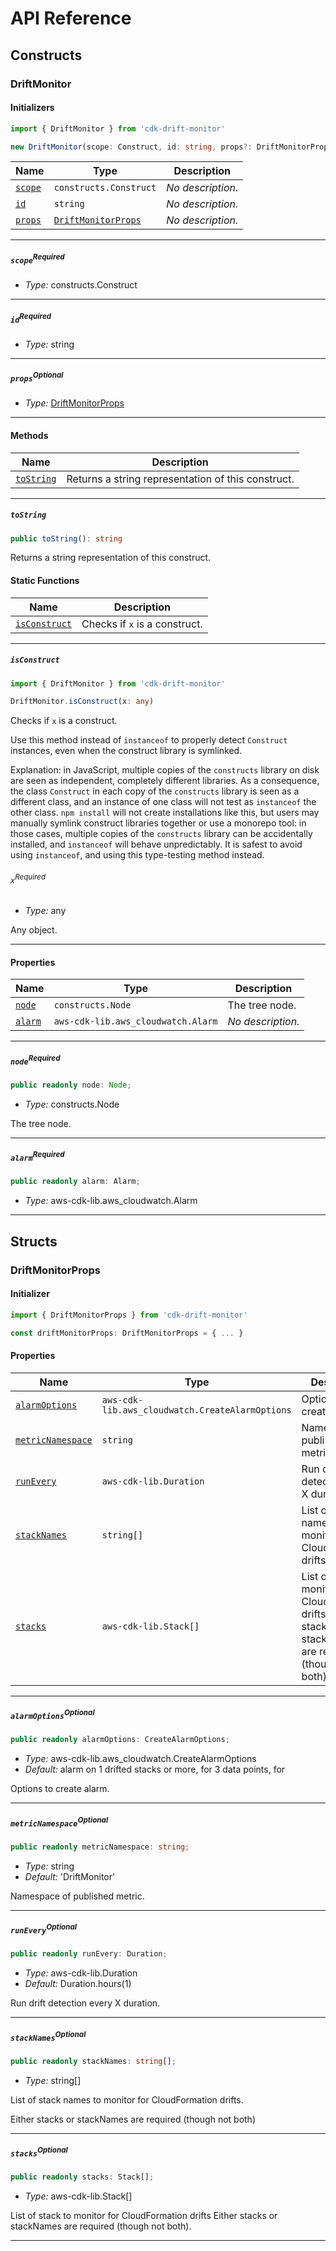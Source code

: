 # API Reference <a name="API Reference" id="api-reference"></a>

## Constructs <a name="Constructs" id="Constructs"></a>

### DriftMonitor <a name="DriftMonitor" id="cdk-drift-monitor.DriftMonitor"></a>

#### Initializers <a name="Initializers" id="cdk-drift-monitor.DriftMonitor.Initializer"></a>

```typescript
import { DriftMonitor } from 'cdk-drift-monitor'

new DriftMonitor(scope: Construct, id: string, props?: DriftMonitorProps)
```

| **Name** | **Type** | **Description** |
| --- | --- | --- |
| <code><a href="#cdk-drift-monitor.DriftMonitor.Initializer.parameter.scope">scope</a></code> | <code>constructs.Construct</code> | *No description.* |
| <code><a href="#cdk-drift-monitor.DriftMonitor.Initializer.parameter.id">id</a></code> | <code>string</code> | *No description.* |
| <code><a href="#cdk-drift-monitor.DriftMonitor.Initializer.parameter.props">props</a></code> | <code><a href="#cdk-drift-monitor.DriftMonitorProps">DriftMonitorProps</a></code> | *No description.* |

---

##### `scope`<sup>Required</sup> <a name="scope" id="cdk-drift-monitor.DriftMonitor.Initializer.parameter.scope"></a>

- *Type:* constructs.Construct

---

##### `id`<sup>Required</sup> <a name="id" id="cdk-drift-monitor.DriftMonitor.Initializer.parameter.id"></a>

- *Type:* string

---

##### `props`<sup>Optional</sup> <a name="props" id="cdk-drift-monitor.DriftMonitor.Initializer.parameter.props"></a>

- *Type:* <a href="#cdk-drift-monitor.DriftMonitorProps">DriftMonitorProps</a>

---

#### Methods <a name="Methods" id="Methods"></a>

| **Name** | **Description** |
| --- | --- |
| <code><a href="#cdk-drift-monitor.DriftMonitor.toString">toString</a></code> | Returns a string representation of this construct. |

---

##### `toString` <a name="toString" id="cdk-drift-monitor.DriftMonitor.toString"></a>

```typescript
public toString(): string
```

Returns a string representation of this construct.

#### Static Functions <a name="Static Functions" id="Static Functions"></a>

| **Name** | **Description** |
| --- | --- |
| <code><a href="#cdk-drift-monitor.DriftMonitor.isConstruct">isConstruct</a></code> | Checks if `x` is a construct. |

---

##### `isConstruct` <a name="isConstruct" id="cdk-drift-monitor.DriftMonitor.isConstruct"></a>

```typescript
import { DriftMonitor } from 'cdk-drift-monitor'

DriftMonitor.isConstruct(x: any)
```

Checks if `x` is a construct.

Use this method instead of `instanceof` to properly detect `Construct`
instances, even when the construct library is symlinked.

Explanation: in JavaScript, multiple copies of the `constructs` library on
disk are seen as independent, completely different libraries. As a
consequence, the class `Construct` in each copy of the `constructs` library
is seen as a different class, and an instance of one class will not test as
`instanceof` the other class. `npm install` will not create installations
like this, but users may manually symlink construct libraries together or
use a monorepo tool: in those cases, multiple copies of the `constructs`
library can be accidentally installed, and `instanceof` will behave
unpredictably. It is safest to avoid using `instanceof`, and using
this type-testing method instead.

###### `x`<sup>Required</sup> <a name="x" id="cdk-drift-monitor.DriftMonitor.isConstruct.parameter.x"></a>

- *Type:* any

Any object.

---

#### Properties <a name="Properties" id="Properties"></a>

| **Name** | **Type** | **Description** |
| --- | --- | --- |
| <code><a href="#cdk-drift-monitor.DriftMonitor.property.node">node</a></code> | <code>constructs.Node</code> | The tree node. |
| <code><a href="#cdk-drift-monitor.DriftMonitor.property.alarm">alarm</a></code> | <code>aws-cdk-lib.aws_cloudwatch.Alarm</code> | *No description.* |

---

##### `node`<sup>Required</sup> <a name="node" id="cdk-drift-monitor.DriftMonitor.property.node"></a>

```typescript
public readonly node: Node;
```

- *Type:* constructs.Node

The tree node.

---

##### `alarm`<sup>Required</sup> <a name="alarm" id="cdk-drift-monitor.DriftMonitor.property.alarm"></a>

```typescript
public readonly alarm: Alarm;
```

- *Type:* aws-cdk-lib.aws_cloudwatch.Alarm

---


## Structs <a name="Structs" id="Structs"></a>

### DriftMonitorProps <a name="DriftMonitorProps" id="cdk-drift-monitor.DriftMonitorProps"></a>

#### Initializer <a name="Initializer" id="cdk-drift-monitor.DriftMonitorProps.Initializer"></a>

```typescript
import { DriftMonitorProps } from 'cdk-drift-monitor'

const driftMonitorProps: DriftMonitorProps = { ... }
```

#### Properties <a name="Properties" id="Properties"></a>

| **Name** | **Type** | **Description** |
| --- | --- | --- |
| <code><a href="#cdk-drift-monitor.DriftMonitorProps.property.alarmOptions">alarmOptions</a></code> | <code>aws-cdk-lib.aws_cloudwatch.CreateAlarmOptions</code> | Options to create alarm. |
| <code><a href="#cdk-drift-monitor.DriftMonitorProps.property.metricNamespace">metricNamespace</a></code> | <code>string</code> | Namespace of published metric. |
| <code><a href="#cdk-drift-monitor.DriftMonitorProps.property.runEvery">runEvery</a></code> | <code>aws-cdk-lib.Duration</code> | Run drift detection every X duration. |
| <code><a href="#cdk-drift-monitor.DriftMonitorProps.property.stackNames">stackNames</a></code> | <code>string[]</code> | List of stack names to monitor for CloudFormation drifts. |
| <code><a href="#cdk-drift-monitor.DriftMonitorProps.property.stacks">stacks</a></code> | <code>aws-cdk-lib.Stack[]</code> | List of stack to monitor for CloudFormation drifts Either stacks or stackNames are required (though not both). |

---

##### `alarmOptions`<sup>Optional</sup> <a name="alarmOptions" id="cdk-drift-monitor.DriftMonitorProps.property.alarmOptions"></a>

```typescript
public readonly alarmOptions: CreateAlarmOptions;
```

- *Type:* aws-cdk-lib.aws_cloudwatch.CreateAlarmOptions
- *Default:* alarm on 1 drifted stacks or more, for 3 data points, for

Options to create alarm.

---

##### `metricNamespace`<sup>Optional</sup> <a name="metricNamespace" id="cdk-drift-monitor.DriftMonitorProps.property.metricNamespace"></a>

```typescript
public readonly metricNamespace: string;
```

- *Type:* string
- *Default:* 'DriftMonitor'

Namespace of published metric.

---

##### `runEvery`<sup>Optional</sup> <a name="runEvery" id="cdk-drift-monitor.DriftMonitorProps.property.runEvery"></a>

```typescript
public readonly runEvery: Duration;
```

- *Type:* aws-cdk-lib.Duration
- *Default:* Duration.hours(1)

Run drift detection every X duration.

---

##### `stackNames`<sup>Optional</sup> <a name="stackNames" id="cdk-drift-monitor.DriftMonitorProps.property.stackNames"></a>

```typescript
public readonly stackNames: string[];
```

- *Type:* string[]

List of stack names to monitor for CloudFormation drifts.

Either stacks or stackNames are required (though not both)

---

##### `stacks`<sup>Optional</sup> <a name="stacks" id="cdk-drift-monitor.DriftMonitorProps.property.stacks"></a>

```typescript
public readonly stacks: Stack[];
```

- *Type:* aws-cdk-lib.Stack[]

List of stack to monitor for CloudFormation drifts Either stacks or stackNames are required (though not both).

---




